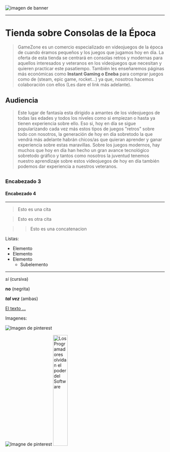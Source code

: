 <img src='https://github.com/atenery101/Atenery101/blob/main/Banner%20Web%20Empresarial%20de%20Asesor%C3%ADa%20Integral%20Online%20Azul%20%20(1).png' alt='imagen de banner' witdth='300px'/>

***

# Tienda sobre Consolas de la Época 

> GameZone es un comercio especializado en videojuegos de la época de cuando éramos pequeños y los juegos que jugamos hoy en día. La oferta de esta tienda se centrará en consolas retros y modernas para aquellos interesados y veteranos en los videojuegos que necesitan y quieren practicar este pasatiempo. También les enseñaremos páginas más económicas como **Instant Gaming o Eneba** para comprar juegos como de (steam, epic game, rocket...) ya que, nosotros hacemos colaboración con ellos (Les dare el link más adelante).

## Audiencia

> Este lugar de fantasía esta dirigido a amantes de los videojuegos de todas las edades y todos los niveles como si empiezan o hasta ya tienen experiencia sobre ello. Eso si, hoy en día se sigue popularizando cada vez más estos tipos de juegos "retros" sobre todo con nosotros, la generación de hoy en dia sobretodo la que vendrá más adelante habrán chicos/as que quieran aprender y ganar experiencia sobre estas maravillas. Sobre los juegos modernos, hay muchos que hoy en día han hecho un gran avance tecnológico sobretodo gráfico y tantos como nosotros la juventud tenemos nuestro aprendizaje sobre estos videojuegos de hoy en día también podemos dar experiencia a nuestros veteranos.

## 

### Encabezado 3

#### Encabezado 4

***

> Esto es una cita

> Esto es otra cita

> > Esto es una concatenacion

Listas:

- Elemento
- Elemento
- Elemento
    - Subelemento

***

*si* (cursiva)

**no** (negrita)

***tal vez*** (ambas)

[El texto ...](https://Zonatmo.com)

Imagenes:

![Imagen de pinterest](https://i.pinimg.com/736x/d2/02/14/d20214bb899b0b08ca6229d10cc0dbcd.jpg)

<img src='https://i.pinimg.com/736x/d2/02/14/d20214bb899b0b08ca6229d10cc0dbcd.jpg' alt='Imagne de pinterest' witdth='300px'/>

<a href='https://www.youtube.com/watch?v=IkZFOU1dwos' target='_blank'>
<img width='30%' src='https://i.ytimg.com/an_webp/IkZFOU1dwos/mqdefault_6s.webp?du=3000&sqp=CJCg3MEG&rs=AOn4CLDBsi1MjVJmcc0tIaUtIrQLCpNDiA' alt='Los Programadores olvidan el poder del Software' />
</a>
